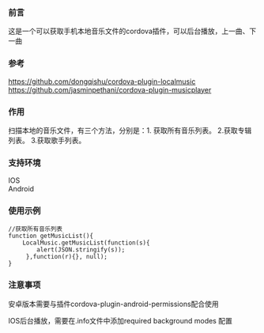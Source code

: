 ### 前言  
这是一个可以获取手机本地音乐文件的cordova插件，可以后台播放，上一曲、下一曲
### 参考
https://github.com/dongqishu/cordova-plugin-localmusic
https://github.com/jasminpethani/cordova-plugin-musicplayer   


### 作用  
扫描本地的音乐文件，有三个方法，分别是：1. 获取所有音乐列表。 2.获取专辑列表。 3.获取歌手列表。

### 支持环境  
IOS   
Android

### 使用示例  

```
//获取所有音乐列表
function getMusicList(){
    LocalMusic.getMusicList(function(s){  
        alert(JSON.stringify(s));
     },function(r){}, null);
}
```

### 注意事项
安卓版本需要与插件cordova-plugin-android-permissions配合使用

IOS后台播放，需要在.info文件中添加required background modes 配置 




